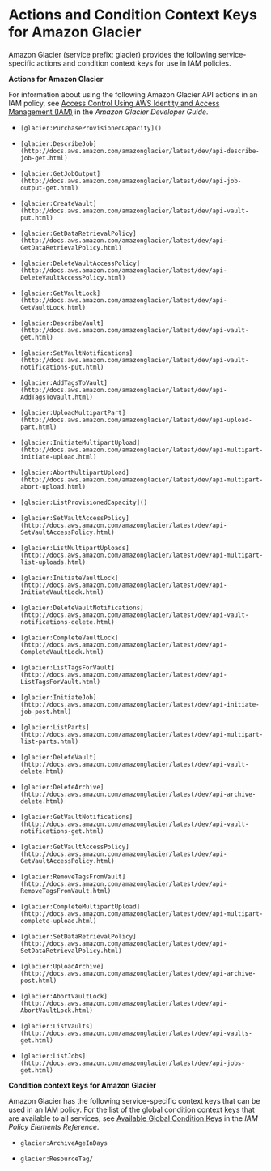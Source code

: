 # Actions and Condition Context Keys for Amazon Glacier<a name="list_glacier"></a>

Amazon Glacier \(service prefix: glacier\) provides the following service\-specific actions and condition context keys for use in IAM policies\.

**Actions for Amazon Glacier**

For information about using the following Amazon Glacier API actions in an IAM policy, see [Access Control Using AWS Identity and Access Management \(IAM\)](http://docs.aws.amazon.com/amazonglacier/latest/dev/using-iam-with-amazon-glacier.html) in the *Amazon Glacier Developer Guide*\.

+ `[glacier:PurchaseProvisionedCapacity]()`

+ `[glacier:DescribeJob](http://docs.aws.amazon.com/amazonglacier/latest/dev/api-describe-job-get.html)`

+ `[glacier:GetJobOutput](http://docs.aws.amazon.com/amazonglacier/latest/dev/api-job-output-get.html)`

+ `[glacier:CreateVault](http://docs.aws.amazon.com/amazonglacier/latest/dev/api-vault-put.html)`

+ `[glacier:GetDataRetrievalPolicy](http://docs.aws.amazon.com/amazonglacier/latest/dev/api-GetDataRetrievalPolicy.html)`

+ `[glacier:DeleteVaultAccessPolicy](http://docs.aws.amazon.com/amazonglacier/latest/dev/api-DeleteVaultAccessPolicy.html)`

+ `[glacier:GetVaultLock](http://docs.aws.amazon.com/amazonglacier/latest/dev/api-GetVaultLock.html)`

+ `[glacier:DescribeVault](http://docs.aws.amazon.com/amazonglacier/latest/dev/api-vault-get.html)`

+ `[glacier:SetVaultNotifications](http://docs.aws.amazon.com/amazonglacier/latest/dev/api-vault-notifications-put.html)`

+ `[glacier:AddTagsToVault](http://docs.aws.amazon.com/amazonglacier/latest/dev/api-AddTagsToVault.html)`

+ `[glacier:UploadMultipartPart](http://docs.aws.amazon.com/amazonglacier/latest/dev/api-upload-part.html)`

+ `[glacier:InitiateMultipartUpload](http://docs.aws.amazon.com/amazonglacier/latest/dev/api-multipart-initiate-upload.html)`

+ `[glacier:AbortMultipartUpload](http://docs.aws.amazon.com/amazonglacier/latest/dev/api-multipart-abort-upload.html)`

+ `[glacier:ListProvisionedCapacity]()`

+ `[glacier:SetVaultAccessPolicy](http://docs.aws.amazon.com/amazonglacier/latest/dev/api-SetVaultAccessPolicy.html)`

+ `[glacier:ListMultipartUploads](http://docs.aws.amazon.com/amazonglacier/latest/dev/api-multipart-list-uploads.html)`

+ `[glacier:InitiateVaultLock](http://docs.aws.amazon.com/amazonglacier/latest/dev/api-InitiateVaultLock.html)`

+ `[glacier:DeleteVaultNotifications](http://docs.aws.amazon.com/amazonglacier/latest/dev/api-vault-notifications-delete.html)`

+ `[glacier:CompleteVaultLock](http://docs.aws.amazon.com/amazonglacier/latest/dev/api-CompleteVaultLock.html)`

+ `[glacier:ListTagsForVault](http://docs.aws.amazon.com/amazonglacier/latest/dev/api-ListTagsForVault.html)`

+ `[glacier:InitiateJob](http://docs.aws.amazon.com/amazonglacier/latest/dev/api-initiate-job-post.html)`

+ `[glacier:ListParts](http://docs.aws.amazon.com/amazonglacier/latest/dev/api-multipart-list-parts.html)`

+ `[glacier:DeleteVault](http://docs.aws.amazon.com/amazonglacier/latest/dev/api-vault-delete.html)`

+ `[glacier:DeleteArchive](http://docs.aws.amazon.com/amazonglacier/latest/dev/api-archive-delete.html)`

+ `[glacier:GetVaultNotifications](http://docs.aws.amazon.com/amazonglacier/latest/dev/api-vault-notifications-get.html)`

+ `[glacier:GetVaultAccessPolicy](http://docs.aws.amazon.com/amazonglacier/latest/dev/api-GetVaultAccessPolicy.html)`

+ `[glacier:RemoveTagsFromVault](http://docs.aws.amazon.com/amazonglacier/latest/dev/api-RemoveTagsFromVault.html)`

+ `[glacier:CompleteMultipartUpload](http://docs.aws.amazon.com/amazonglacier/latest/dev/api-multipart-complete-upload.html)`

+ `[glacier:SetDataRetrievalPolicy](http://docs.aws.amazon.com/amazonglacier/latest/dev/api-SetDataRetrievalPolicy.html)`

+ `[glacier:UploadArchive](http://docs.aws.amazon.com/amazonglacier/latest/dev/api-archive-post.html)`

+ `[glacier:AbortVaultLock](http://docs.aws.amazon.com/amazonglacier/latest/dev/api-AbortVaultLock.html)`

+ `[glacier:ListVaults](http://docs.aws.amazon.com/amazonglacier/latest/dev/api-vaults-get.html)`

+ `[glacier:ListJobs](http://docs.aws.amazon.com/amazonglacier/latest/dev/api-jobs-get.html)`

**Condition context keys for Amazon Glacier**

Amazon Glacier has the following service\-specific context keys that can be used in an IAM policy\. For the list of the global condition context keys that are available to all services, see [Available Global Condition Keys](reference_policies_condition-keys.md#AvailableKeys) in the *IAM Policy Elements Reference*\.

+ `glacier:ArchiveAgeInDays`

+ `glacier:ResourceTag/`